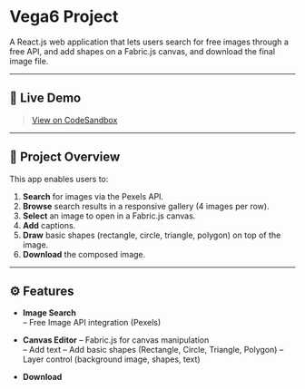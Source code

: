 # Vega6 Project

A React.js web application that lets users search for free images through a free API,  and add shapes on a Fabric.js canvas, and download the final image file.

---

## 🔗 Live Demo

> [View on CodeSandbox](https://codesandbox.io/p/github/varshagshenoy/vega6project/main?import=true)

---

## 🧾 Project Overview

This app enables users to:

1. **Search** for images via the Pexels API.  
2. **Browse** search results in a responsive gallery (4 images per row).
3. **Select** an image to open in a Fabric.js canvas.
4. **Add** captions.
5. **Draw** basic shapes (rectangle, circle, triangle, polygon) on top of the image.
6. **Download** the composed image.

---

## ⚙️ Features

- **Image Search**  
  – Free Image API integration (Pexels)

- **Canvas Editor** 
  – Fabric.js for canvas manipulation  
  – Add text
  – Add basic shapes (Rectangle, Circle, Triangle, Polygon) 
  – Layer control (background image, shapes, text)  

- **Download**  
